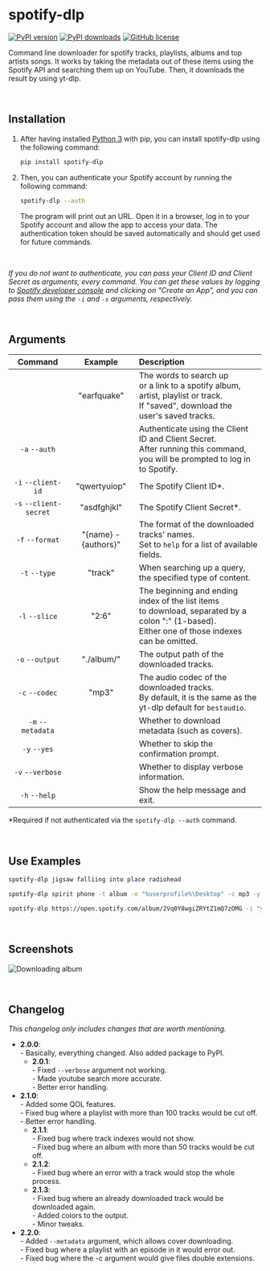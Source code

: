# spotify-dlp
[![PyPI version](https://img.shields.io/pypi/v/spotify-dlp)](https://pypi.org/project/spotify-dlp/)
[![PyPI downloads](https://img.shields.io/pypi/dm/spotify-dlp)](https://pypi.org/project/spotify-dlp/)
[![GitHub license](https://img.shields.io/github/license/zWolfrost/spotify-dlp)](LICENSE)

Command line downloader for spotify tracks, playlists, albums and top artists songs.
It works by taking the metadata out of these items using the Spotify API and searching them up on YouTube.
Then, it downloads the result by using yt-dlp.


&nbsp;
## Installation
1. After having installed [Python 3](https://www.python.org/downloads/) with pip, you can install spotify-dlp using the following command:
	```bash
	pip install spotify-dlp
	```

2. Then, you can authenticate your Spotify account by running the following command:
	```bash
	spotify-dlp --auth
	```
	The program will print out an URL. Open it in a browser, log in to your Spotify account and allow the app to access your data. The authentication token should be saved automatically and should get used for future commands.

&nbsp;

*If you do not want to authenticate, you can pass your Client ID and Client Secret as arguments, every command. You can get these values by logging to [Spotify developer console](https://developer.spotify.com/dashboard) and clicking on "Create an App", and you can pass them using the `-i` and `-s` arguments, respectively.*

&nbsp;
## Arguments
| Command                | Example              | Description
|:-:                     |:-:                   |:-
|                        | "earfquake"          | The words to search up<br>or a link to a spotify album, artist, playlist or track.<br>If \"saved\", download the user's saved tracks.
| `-a` `--auth`          |                      | Authenticate using the Client ID and Client Secret.<br>After running this command, you will be prompted to log in to Spotify.
| `-i` `--client-id`     | "qwertyuiop"         | The Spotify Client ID*.
| `-s` `--client-secret` | "asdfghjkl"          | The Spotify Client Secret*.
| `-f` `--format`        | "{name} - {authors}" | The format of the downloaded tracks' names.<br>Set to `help` for a list of available fields.
| `-t` `--type`          | "track"              | When searching up a query,<br>the specified type of content.
| `-l` `--slice`         | "2:6"                | The beginning and ending index of the list items<br>to download, separated by a colon ":" (1-based).<br>Either one of those indexes can be omitted.
| `-o` `--output`        | "./album/"           | The output path of the downloaded tracks.
| `-c` `--codec`         | "mp3"                | The audio codec of the downloaded tracks.<br>By default, it is the same as the yt-dlp default for `bestaudio`.
| `-m` `--metadata`      |                      | Whether to download metadata (such as covers).
| `-y` `--yes`           |                      | Whether to skip the confirmation prompt.
| `-v` `--verbose`       |                      | Whether to display verbose information.
| `-h` `--help`          |                      | Show the help message and exit.

*Required if not authenticated via the `spotify-dlp --auth` command.


&nbsp;
## Use Examples
```sh
spotify-dlp jigsaw falliing into place radiohead
```
```sh
spotify-dlp spirit phone -t album -o "%userprofile%\Desktop" -c mp3 -y
```
```sh
spotify-dlp https://open.spotify.com/album/2Vq0Y8wgiZRYtZ1mQ7zOMG -i "your_client_id" -s "your_client_secret"
```


&nbsp;
## Screenshots
![Downloading album](https://i.imgur.com/t5N1Og3.png)


&nbsp;
## Changelog
*This changelog only includes changes that are worth mentioning.*

- **2.0.0**:
<br>- Basically, everything changed. Also added package to PyPI.
	- **2.0.1**:
	<br>- Fixed `--verbose` argument not working.
	<br>- Made youtube search more accurate.
	<br>- Better error handling.
- **2.1.0**:
<br>- Added some QOL features.
<br>- Fixed bug where a playlist with more than 100 tracks would be cut off.
<br>- Better error handling.
	- **2.1.1**:
	<br>- Fixed bug where track indexes would not show.
	<br>- Fixed bug where an album with more than 50 tracks would be cut off.
	- **2.1.2**:
	<br>- Fixed bug where an error with a track would stop the whole process.
	- **2.1.3**:
	<br>- Fixed bug where an already downloaded track would be downloaded again.
	<br>- Added colors to the output.
	<br>- Minor tweaks.
- **2.2.0**:
	<br>- Added `--metadata` argument, which allows cover downloading.
	<br>- Fixed bug where a playlist with an episode in it would error out.
	<br>- Fixed bug where the -c argument would give files double extensions.